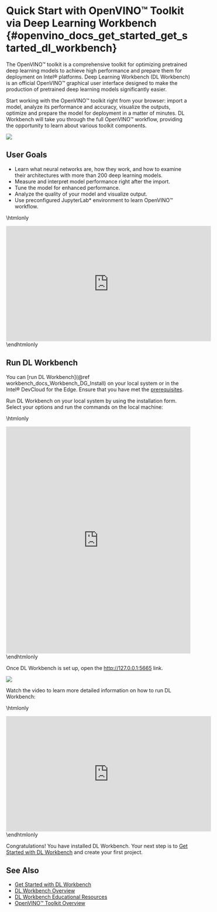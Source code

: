 # Quick Start with OpenVINO™ Toolkit via Deep Learning Workbench {#openvino_docs_get_started_get_started_dl_workbench}

The OpenVINO™ toolkit  is a comprehensive toolkit for optimizing pretrained deep learning models to achieve high performance and prepare them for deployment on Intel® platforms. Deep Learning Workbench (DL Workbench) is an official OpenVINO™ graphical user interface designed to make the production of pretrained deep learning models significantly easier.

Start working with the OpenVINO™ toolkit right from your browser: import a model, analyze its performance and accuracy, visualize the outputs, optimize and prepare the model for deployment in a matter of minutes. DL Workbench will take you through the full OpenVINO™ workflow, providing the opportunity to learn about various toolkit components.

![](./dl_workbench_img/diagram_wb.png)

##  User Goals

* Learn what neural networks are, how they work, and how to examine their architectures with more than 200 deep learning models.
* Measure and interpret model performance right after the import​.
* Tune the model for enhanced performance.
* Analyze the quality of your model and visualize output.
* Use preconfigured JupyterLab\* environment to learn OpenVINO™ workflow. 

\htmlonly
<iframe width="560" height="315" src="https://www.youtube.com/embed/on8xSSTKCt8" title="YouTube video player" frameborder="0" allow="accelerometer; autoplay; clipboard-write; encrypted-media; gyroscope; picture-in-picture" allowfullscreen></iframe>
\endhtmlonly

## Run DL Workbench 

You can [run DL Workbench](@ref workbench_docs_Workbench_DG_Install) on your local system or in the Intel® DevCloud for the Edge. Ensure that you have met the [prerequisites](https://docs.openvinotoolkit.org/latest/workbench_docs_Workbench_DG_Prerequisites.html).

Run DL Workbench on your local system by using the installation form. Select your options and run the commands on the local machine:

\htmlonly
<iframe style="width: 100%; height: 620px;" src="https://openvinotoolkit.github.io/workbench_aux/"  frameborder="0" allow="clipboard-write;"></iframe>
\endhtmlonly

Once DL Workbench is set up, open the http://127.0.0.1:5665 link.

![](./dl_workbench_img/active_projects_page.png)

Watch the video to learn more detailed information on how to run DL Workbench:

\htmlonly
<iframe width="560" height="315" src="https://www.youtube.com/embed/JBDG2g5hsoM"  frameborder="0" allow="accelerometer; autoplay; clipboard-write; encrypted-media; gyroscope; picture-in-picture" allowfullscreen></iframe>
\endhtmlonly

Congratulations! You have installed DL Workbench. Your next step is to [Get Started with DL Workbench](https://docs.openvinotoolkit.org/latest/workbench_docs_Workbench_DG_Work_with_Models_and_Sample_Datasets.html) and create your first project. 

## See Also
* [Get Started with DL Workbench](https://docs.openvinotoolkit.org/latest/workbench_docs_Workbench_DG_Work_with_Models_and_Sample_Datasets.html)
* [DL Workbench Overview](https://docs.openvinotoolkit.org/latest/workbench_docs_Workbench_DG_Introduction.html)
* [DL Workbench Educational Resources](https://docs.openvinotoolkit.org/latest/workbench_docs_Workbench_DG_Additional_Resources.html)
* [OpenVINO™ Toolkit Overview](../index.md)
